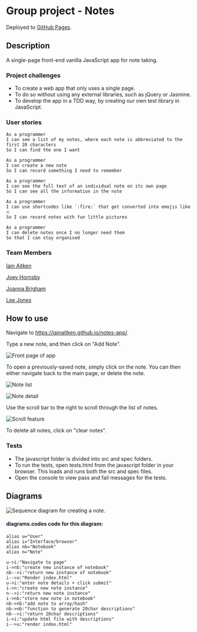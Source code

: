 # Group project - Notes

Deployed to [GitHub Pages](https://iainaitken.github.io/notes-app/).

## Description

A single-page front-end vanilla JavaScript app for note taking.

### Project challenges

* To create a web app that only uses a single page.
* To do so without using any external libraries, such as jQuery or Jasmine.
* To develop the app in a TDD way, by creating our own test library in JavaScript.

### User stories

```
As a programmer
I can see a list of my notes, where each note is abbreviated to the first 20 characters
So I can find the one I want
```
```
As a programmer
I can create a new note
So I can record something I need to remember
```
```
As a programmer
I can see the full text of an individual note on its own page
So I can see all the information in the note
```
```
As a programmer
I can use shortcodes like `:fire:` that get converted into emojis like 🔥
So I can record notes with fun little pictures
```
```
As a programmer
I can delete notes once I no longer need them
So that I can stay organised
```

### Team Members

[Iain Aitken](https://github.com/iainaitken)

[Joey Hornsby](https://github.com/jshorns)

[Joanna Brigham](https://github.com/JLBrigham)

[Lee Jones](https://github.com/joneslee111)

## How to use

Navigate to https://iainaitken.github.io/notes-app/.

Type a new note, and then click on "Add Note".

![Front page of app](screenshots/front-page.png)

To open a previously-saved note, simply click on the note. You can then either navigate back to the main page, or delete the note.

![Note list](screenshots/single-note.png)

![Note detail](screenshots/note-detail.png)

Use the scroll bar to the right to scroll through the list of notes.

![Scroll feature](screenshots/scroll-bar.png)

To delete all notes, click on "clear notes".

### Tests

* The javascript folder is divided into src and spec folders. 
* To run the tests, open tests.html from the javascript folder in your browser. This loads and runs both the src and spec files.
* Open the console to view pass and fail messages for the tests.

## Diagrams

![Sequence diagram for creating a note.](/images/diagrams/create_note_seq_diagram.png "Sequence diagram.")

#### diagrams.codes code for this diagram:


```
alias u="User"
alias i="Interface/browser"
alias nb="Notebook"
alias n="Note"

u->i:"Navigate to page"
i->nb:"create new instance of notebook"
nb-->i:"return new instance of notebook"
i-->u:"Render index.html"
u->i:"enter note details + click submit"
i->n:"create new note instance"
n-->i:"return new note instance"
i->nb:"store new note in notebook"
nb->nb:"add note to array/hash"
nb->nb:"function to generate 20char descriptions"
nb-->i:"return 20char descriptions"
i->i:"update html file with descriptions"
i-->u:"render index.html"
```
